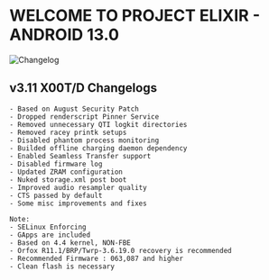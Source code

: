 # WELCOME TO PROJECT ELIXIR - ANDROID 13.0

![Changelog](https://i.imgur.com/VLpDHwf.png)

## v3.11 X00T/D Changelogs
```
- Based on August Security Patch
- Dropped renderscript Pinner Service
- Removed unnecessary QTI logkit directories 
- Removed racey printk setups 
- Disabled phantom process monitoring
- Builded offline charging daemon dependency 
- Enabled Seamless Transfer support
- Disabled firmware log
- Updated ZRAM configuration 
- Nuked storage.xml post boot
- Improved audio resampler quality
- CTS passed by default
- Some misc improvements and fixes

Note: 
- SELinux Enforcing
- GApps are included
- Based on 4.4 kernel, NON-FBE
- Orfox R11.1/BRP/Twrp-3.6.19.0 recovery is recommended
- Recommended Firmware : 063,087 and higher
- Clean flash is necessary
```
